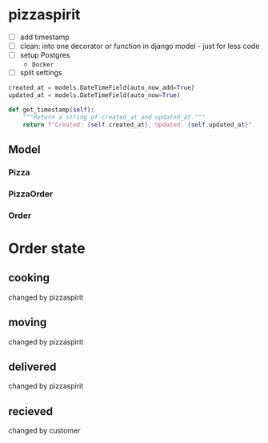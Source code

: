 # pizzaspirit
- [ ] add timestamp
- [ ] clean:  into one decorator or function in django model - just for less code
- [ ] setup Postgres
    - `Docker`
- [ ] split settings

```python
created_at = models.DateTimeField(auto_now_add=True)
updated_at = models.DateTimeField(auto_now=True)

def get_timestamp(self):
    """Return a string of created_at and updated_at."""
    return f"Created: {self.created_at}, Updated: {self.updated_at}"
```
## Model
### Pizza
### PizzaOrder
### Order

# Order state
## cooking
changed by pizzaspirit
## moving
changed by pizzaspirit
## delivered
changed by pizzaspirit
## recieved
changed by customer
